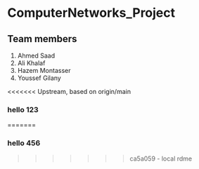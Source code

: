 # ComputerNetworks_Project
## Team members
1. Ahmed Saad
2. Ali Khalaf
3. Hazem Montasser
4. Youssef Gilany


<<<<<<< Upstream, based on origin/main
### hello 123
=======
### hello 456
>>>>>>> ca5a059 - local rdme

